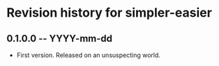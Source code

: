 # Revision history for simpler-easier

## 0.1.0.0 -- YYYY-mm-dd

* First version. Released on an unsuspecting world.
